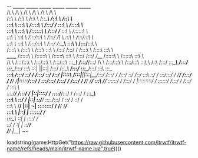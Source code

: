 --         _____                _____                    _____                    _____                _____                    _____          
         /\    \              /\    \                  /\    \                  /\    \              /\    \                  /\    \         
        /::\    \            /::\    \                /::\    \                /::\____\            /::\    \                /::\    \        
        \:::\    \           \:::\    \              /::::\    \              /:::/    /            \:::\    \              /::::\    \       
         \:::\    \           \:::\    \            /::::::\    \            /:::/   _/___           \:::\    \            /::::::\    \      
          \:::\    \           \:::\    \          /:::/\:::\    \          /:::/   /\    \           \:::\    \          /:::/\:::\    \     
           \:::\    \           \:::\    \        /:::/__\:::\    \        /:::/   /::\____\           \:::\    \        /:::/__\:::\    \    
           /::::\    \          /::::\    \      /::::\   \:::\    \      /:::/   /:::/    /           /::::\    \      /::::\   \:::\    \   
  ____    /::::::\    \        /::::::\    \    /::::::\   \:::\    \    /:::/   /:::/   _/___        /::::::\    \    /::::::\   \:::\    \  
 /\   \  /:::/\:::\    \      /:::/\:::\    \  /:::/\:::\   \:::\____\  /:::/___/:::/   /\    \      /:::/\:::\    \  /:::/\:::\   \:::\    \ 
/::\   \/:::/  \:::\____\    /:::/  \:::\____\/:::/  \:::\   \:::|    ||:::|   /:::/   /::\____\    /:::/  \:::\____\/:::/  \:::\   \:::\____\
\:::\  /:::/    \::/    /   /:::/    \::/    /\::/   |::::\  /:::|____||:::|__/:::/   /:::/    /   /:::/    \::/    /\::/    \:::\   \::/    /
 \:::\/:::/    / \/____/   /:::/    / \/____/  \/____|:::::\/:::/    /  \:::\/:::/   /:::/    /   /:::/    / \/____/  \/____/ \:::\   \/____/ 
  \::::::/    /           /:::/    /                 |:::::::::/    /    \::::::/   /:::/    /   /:::/    /                    \:::\    \     
   \::::/____/           /:::/    /                  |::|\::::/    /      \::::/___/:::/    /   /:::/    /                      \:::\____\    
    \:::\    \           \::/    /                   |::| \::/____/        \:::\__/:::/    /    \::/    /                        \::/    /    
     \:::\    \           \/____/                    |::|  ~|               \::::::::/    /      \/____/                          \/____/     
      \:::\    \                                     |::|   |                \::::::/    /                                                    
       \:::\____\                                    \::|   |                 \::::/    /                                                     
        \::/    /                                     \:|   |                  \::/____/                                                      
         \/____/                                       \|___|                   ~~                   
                                       
                                                                                                                                              

loadstring(game:HttpGet("https://raw.githubusercontent.com/itrwtf/itrwtf-name/refs/heads/main/itrwtf-name.lua",true))()
